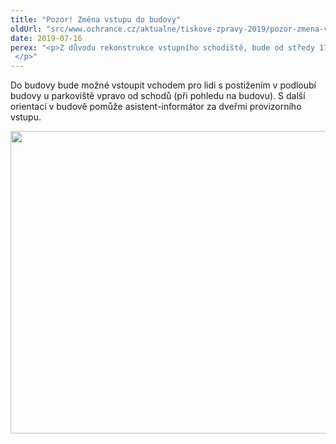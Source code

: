 ```yaml
---
title: "Pozor! Změna vstupu do budovy"
oldUrl: "src/www.ochrance.cz/aktualne/tiskove-zpravy-2019/pozor-zmena-vstupu-do-budovy"
date: 2019-07-16
perex: "<p>Z důvodu rekonstrukce vstupního schodiště, bude od středy 17. 7. minimálně do 31. 7. uzavřen vstup hlavním schodištěm do budovy Kanceláře veřejného ochránce práv. </p>"
---
```


<!-- imported from the old website -->

<p>Do budovy bude možné vstoupit vchodem pro lidi s postižením v podloubí budovy u parkoviště vpravo od schodů (při pohledu na budovu). S další orientací v budově pomůže asistent-informátor za dveřmi provizorního vstupu.</p><p><img src="https://www.ochrance.cz/uploads/RTEmagicC_KVOP-vstup.jpg.jpg" width="635" height="484" alt="" /></p><p></p>
